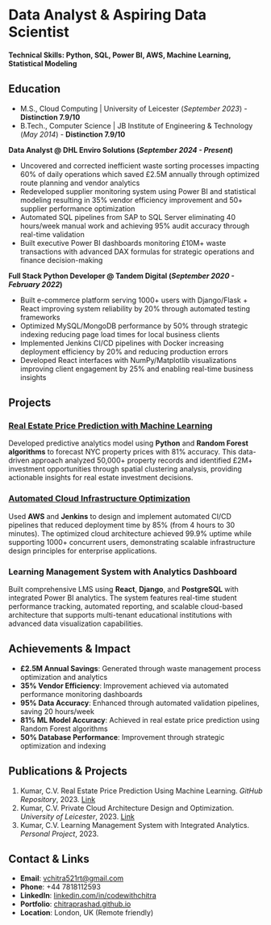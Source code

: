 # Data Analyst & Aspiring Data Scientist

#### Technical Skills: Python, SQL, Power BI, AWS, Machine Learning, Statistical Modeling

## Education
- M.S., Cloud Computing | University of Leicester (_September 2023_) - **Distinction 7.9/10**								       		
- B.Tech., Computer Science | JB Institute of Engineering & Technology (_May 2014_) - **Distinction 7.9/10**

**Data Analyst @ DHL Enviro Solutions (_September 2024 - Present_)**
- Uncovered and corrected inefficient waste sorting processes impacting 60% of daily operations which saved £2.5M annually through optimized route planning and vendor analytics
- Redeveloped supplier monitoring system using Power BI and statistical modeling resulting in 35% vendor efficiency improvement and 50+ supplier performance optimization
- Automated SQL pipelines from SAP to SQL Server eliminating 40 hours/week manual work and achieving 95% audit accuracy through real-time validation
- Built executive Power BI dashboards monitoring £10M+ waste transactions with advanced DAX formulas for strategic operations and finance decision-making

**Full Stack Python Developer @ Tandem Digital (_September 2020 - February 2022_)**
- Built e-commerce platform serving 1000+ users with Django/Flask + React improving system reliability by 20% through automated testing frameworks
- Optimized MySQL/MongoDB performance by 50% through strategic indexing reducing page load times for local business clients
- Implemented Jenkins CI/CD pipelines with Docker increasing deployment efficiency by 20% and reducing production errors
- Developed React interfaces with NumPy/Matplotlib visualizations improving client engagement by 25% and enabling real-time business insights

## Projects
### [Real Estate Price Prediction with Machine Learning](https://github.com/ChitraVKumar/Manhattan-Real-Estate-Analysis)

Developed predictive analytics model using **Python** and **Random Forest algorithms** to forecast NYC property prices with 81% accuracy. This data-driven approach analyzed 50,000+ property records and identified £2M+ investment opportunities through spatial clustering analysis, providing actionable insights for real estate investment decisions.


### [Automated Cloud Infrastructure Optimization](https://github.com/ChitraVKumar/CloudComputing_WB_VPC_UoL_Project)

Used **AWS** and **Jenkins** to design and implement automated CI/CD pipelines that reduced deployment time by 85% (from 4 hours to 30 minutes). The optimized cloud architecture achieved 99.9% uptime while supporting 1000+ concurrent users, demonstrating scalable infrastructure design principles for enterprise applications.


### Learning Management System with Analytics Dashboard

Built comprehensive LMS using **React**, **Django**, and **PostgreSQL** with integrated Power BI analytics. The system features real-time student performance tracking, automated reporting, and scalable cloud-based architecture that supports multi-tenant educational institutions with advanced data visualization capabilities.


## Achievements & Impact
- **£2.5M Annual Savings**: Generated through waste management process optimization and analytics
- **35% Vendor Efficiency**: Improvement achieved via automated performance monitoring dashboards  
- **95% Data Accuracy**: Enhanced through automated validation pipelines, saving 20 hours/week
- **81% ML Model Accuracy**: Achieved in real estate price prediction using Random Forest algorithms
- **50% Database Performance**: Improvement through strategic optimization and indexing

## Publications & Projects
1. Kumar, C.V. Real Estate Price Prediction Using Machine Learning. *GitHub Repository*, 2023. [Link](https://github.com/ChitraVKumar/Manhattan-Real-Estate-Analysis)
2. Kumar, C.V. Private Cloud Architecture Design and Optimization. *University of Leicester*, 2023. [Link](https://github.com/ChitraVKumar/CloudComputing_WB_VPC_UoL_Project)
3. Kumar, C.V. Learning Management System with Integrated Analytics. *Personal Project*, 2023.

## Contact & Links
- **Email**: vchitra521rt@gmail.com
- **Phone**: +44 7818112593
- **LinkedIn**: [linkedin.com/in/codewithchitra](https://www.linkedin.com/in/codewithchitra/)
- **Portfolio**: [chitraprashad.github.io](https://github.com/ChitraVKumar)
- **Location**: London, UK (Remote friendly)
